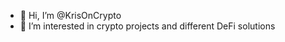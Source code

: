 - 👋 Hi, I’m @KrisOnCrypto
- 👀 I’m interested in crypto projects and different DeFi solutions

<!---
KrisOnCrypto/KrisOnCrypto is a ✨ special ✨ repository because its `README.md` (this file) appears on your GitHub profile.
You can click the Preview link to take a look at your changes.
--->
